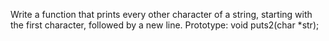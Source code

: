 Write a function that prints every other character of a string, starting with the first character, followed by a new line. Prototype: void puts2(char *str);
